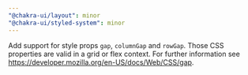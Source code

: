 ```yaml
---
"@chakra-ui/layout": minor
"@chakra-ui/styled-system": minor
---
```


Add support for style props `gap`, `columnGap` and `rowGap`. Those CSS
properties are valid in a grid or flex context. For further information see
https://developer.mozilla.org/en-US/docs/Web/CSS/gap.
